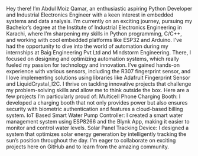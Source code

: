 Hey there! I’m Abdul Moiz Qamar, an enthusiastic aspiring Python Developer and Industrial Electronics Engineer with a keen interest in embedded systems and data analysis. I’m currently on an exciting journey, pursuing my Bachelor’s degree at the Institute of Industrial Electronics Engineering in Karachi, where I’m sharpening my skills in Python programming, C/C++, and working with cool embedded platforms like ESP32 and Arduino.
I’ve had the opportunity to dive into the world of automation during my internships at Baig Engineering Pvt Ltd and Mindstorm Engineering. There, I focused on designing and optimizing automation systems, which really fueled my passion for technology and innovation. I’ve gained hands-on experience with various sensors, including the R307 fingerprint sensor, and I love implementing solutions using libraries like Adafruit Fingerprint Sensor and LiquidCrystal_I2C.
I thrive on tackling innovative projects that challenge my problem-solving skills and allow me to think outside the box. Here are a few projects I’m particularly proud of:
Multicell Phone Charging Booth: I developed a charging booth that not only provides power but also ensures security with biometric authentication and features a cloud-based billing system.
IoT Based Smart Water Pump Controller: I created a smart water management system using ESP8266 and the Blynk App, making it easier to monitor and control water levels.
Solar Panel Tracking Device: I designed a system that optimizes solar energy generation by intelligently tracking the sun’s position throughout the day.
I’m eager to collaborate on exciting projects here on GitHub and to learn from the amazing community. 

<!---
AbdulMoizQamar/AbdulMoizQamar is a ✨ special ✨ repository because its `README.md` (this file) appears on your GitHub profile.
You can click the Preview link to take a look at your changes.
--->
